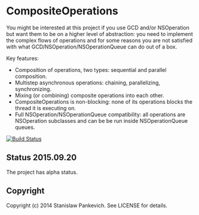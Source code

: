 # CompositeOperations 

You might be interested at this project if you use GCD and/or NSOperation but want them to be on a higher level of abstraction: you need to implement the complex flows of operations and for some reasons you are not satisfied with what GCD/NSOperation/NSOperationQueue can do out of a box.

Key features:
 
* Composition of operations, two types: sequential and parallel composition. 
* Multistep asynchronous operations: chaining, parallelizing, synchronizing.
* Mixing (or combining) composite operations into each other.
* CompositeOperations is non-blocking: none of its operations blocks the thread it is executing on.
* Full NSOperation/NSOperationQueue compatibility: all operations are NSOperation subclasses and can be be run inside NSOperationQueue queues.

[![Build Status](https://travis-ci.org/stanislaw/CompositeOperations.png?branch=master)](https://travis-ci.org/stanislaw/CompositeOperations)

## Status 2015.09.20

The project has alpha status. 

## Copyright

Copyright (c) 2014 Stanislaw Pankevich. See LICENSE for details.

